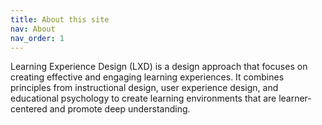 ```yaml
---
title: About this site
nav: About
nav_order: 1
---
```


Learning Experience Design (LXD) is a design approach that focuses on creating effective and engaging learning experiences. It combines principles from instructional design, user experience design, and educational psychology to create learning environments that are learner-centered and promote deep understanding.


